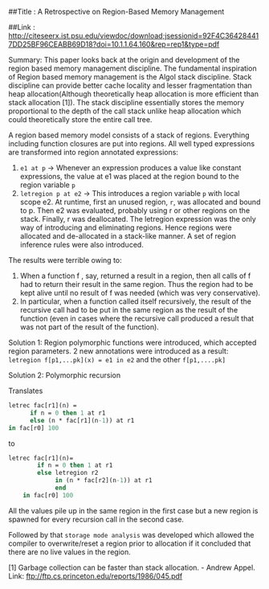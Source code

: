 ##Title : A Retrospective on Region-Based Memory Management

##Link : http://citeseerx.ist.psu.edu/viewdoc/download;jsessionid=92F4C364284417DD25BF96CEABB69D18?doi=10.1.1.64.160&rep=rep1&type=pdf

Summary: This paper looks back at the origin and development of the region based memory management discipline. The fundamental inspiration of Region based memory management is the Algol stack discipline. Stack discipline can provide better cache locality and lesser fragmentation than heap allocation(Although theoretically heap allocation is more efficient than stack allocation [1]). The stack discipline essentially stores the memory proportional to the depth of the call stack unlike heap allocation which could theoretically store the entire call tree.

A region based memory model consists of a stack of regions. Everything including function closures are put into regions. All well typed expressions are transformed into region annotated expressions:
1. `e1 at p` -> Whenever an expression produces a value like constant expressions, the value at e1 was placed at the region bound to the region variable `p`
2. `letregion p at e2` -> This introduces a region variable `p` with local scope e2. At runtime, first an unused region, `r`, was allocated and bound to p. Then e2 was evaluated, probably using r or other regions on the stack. Finally, r was deallocated. The letregion expression was the only way of introducing and eliminating regions. Hence regions were allocated and de-allocated in a stack-like manner. A set of region inference rules were also introduced.


The results were terrible owing to:
1. When a function f , say, returned a result in a region, then all calls of f had to return their result in the same region. Thus the region had to be kept alive until no result of f was needed (which was very conservative).
2. In particular, when a function called itself recursively, the result of the recursive call had to be put in the same region as the result of the function (even in cases where the recursive call produced a result that was not part of the result of the function).

Solution 1: Region polymorphic functions were introduced, which accepted region parameters. 2 new annotations were introduced as a result: `letregion f[p1,...pk](x) = e1 in e2` and the other `f[p1,....pk]`


Solution 2: Polymorphic recursion

Translates

```SML
letrec fac[r1](n) =
      if n = 0 then 1 at r1
      else (n * fac[r1](n-1)) at r1
in fac[r0] 100
```

to

```SML
letrec fac[r1](n)=
        if n = 0 then 1 at r1
        else letregion r2
             in (n * fac[r2](n-1)) at r1
             end
    in fac[r0] 100
```

All the values pile up in the same region in the first case but a new region is spawned for every recursion call in the second case.

Followed by that `storage mode analysis` was developed which allowed the compiler to overwrite/reset a region prior to allocation if it concluded that there are no live values in the region.








 
[1] Garbage collection can be faster than stack allocation. - Andrew Appel. Link: ftp://ftp.cs.princeton.edu/reports/1986/045.pdf

